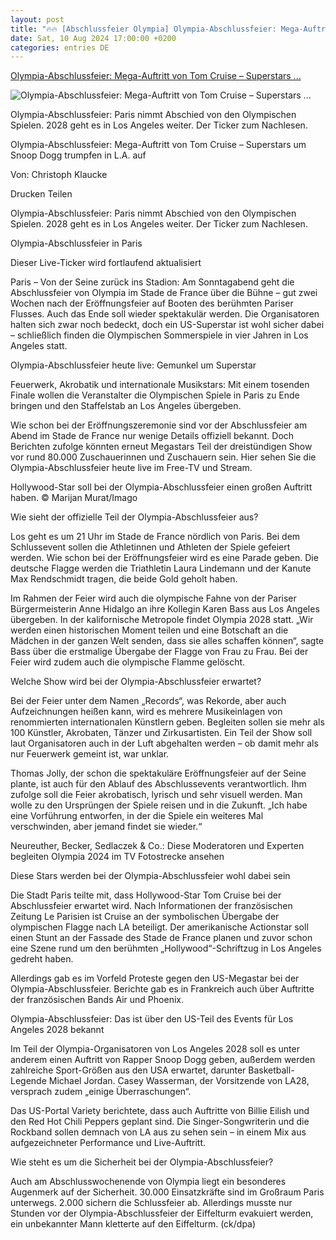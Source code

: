 ```yaml
---
layout: post
title: "🔥🔥 [Abschlussfeier Olympia] Olympia-Abschlussfeier: Mega-Auftritt von Tom Cruise – Superstars ..."
date: Sat, 10 Aug 2024 17:00:00 +0200
categories: entries DE
---
```

[Olympia-Abschlussfeier: Mega-Auftritt von Tom Cruise – Superstars ...](https://www.fr.de/sport/sport-mix/olympia-abschlussfeier-live-ticker-gemunkel-superstar-tom-cruise-show-event-los-angeles-zr-93236776.html)

![Olympia-Abschlussfeier: Mega-Auftritt von Tom Cruise – Superstars ...](https://www.fr.de/assets/images/35/322/35322890-hollywood-star-tom-cruise-springt-bei-der-olympia-abschlussfeier-vom-stadiondach-2fEuTNum0Ofe.jpg)

Olympia-Abschlussfeier: Paris nimmt Abschied von den Olympischen Spielen. 2028 geht es in Los Angeles weiter. Der Ticker zum Nachlesen.

Olympia-Abschlussfeier: Mega-Auftritt von Tom Cruise – Superstars um Snoop Dogg trumpfen in L.A. auf

Von: Christoph Klaucke

Drucken Teilen

Olympia-Abschlussfeier: Paris nimmt Abschied von den Olympischen Spielen. 2028 geht es in Los Angeles weiter. Der Ticker zum Nachlesen.

Olympia-Abschlussfeier in Paris

Dieser Live-Ticker wird fortlaufend aktualisiert

Paris – Von der Seine zurück ins Stadion: Am Sonntagabend geht die Abschlussfeier von Olympia im Stade de France über die Bühne – gut zwei Wochen nach der Eröffnungsfeier auf Booten des berühmten Pariser Flusses. Auch das Ende soll wieder spektakulär werden. Die Organisatoren halten sich zwar noch bedeckt, doch ein US-Superstar ist wohl sicher dabei – schließlich finden die Olympischen Sommerspiele in vier Jahren in Los Angeles statt.

Olympia-Abschlussfeier heute live: Gemunkel um Superstar

Feuerwerk, Akrobatik und internationale Musikstars: Mit einem tosenden Finale wollen die Veranstalter die Olympischen Spiele in Paris zu Ende bringen und den Staffelstab an Los Angeles übergeben.

Wie schon bei der Eröffnungszeremonie sind vor der Abschlussfeier am Abend im Stade de France nur wenige Details offiziell bekannt. Doch Berichten zufolge könnten erneut Megastars Teil der dreistündigen Show vor rund 80.000 Zuschauerinnen und Zuschauern sein. Hier sehen Sie die Olympia-Abschlussfeier heute live im Free-TV und Stream.

Hollywood-Star soll bei der Olympia-Abschlussfeier einen großen Auftritt haben. © Marijan Murat/Imago

Wie sieht der offizielle Teil der Olympia-Abschlussfeier aus?

Los geht es um 21 Uhr im Stade de France nördlich von Paris. Bei dem Schlussevent sollen die Athletinnen und Athleten der Spiele gefeiert werden. Wie schon bei der Eröffnungsfeier wird es eine Parade geben. Die deutsche Flagge werden die Triathletin Laura Lindemann und der Kanute Max Rendschmidt tragen, die beide Gold geholt haben.

Im Rahmen der Feier wird auch die olympische Fahne von der Pariser Bürgermeisterin Anne Hidalgo an ihre Kollegin Karen Bass aus Los Angeles übergeben. In der kalifornische Metropole findet Olympia 2028 statt. „Wir werden einen historischen Moment teilen und eine Botschaft an die Mädchen in der ganzen Welt senden, dass sie alles schaffen können“, sagte Bass über die erstmalige Übergabe der Flagge von Frau zu Frau. Bei der Feier wird zudem auch die olympische Flamme gelöscht.

Welche Show wird bei der Olympia-Abschlussfeier erwartet?

Bei der Feier unter dem Namen „Records“, was Rekorde, aber auch Aufzeichnungen heißen kann, wird es mehrere Musikeinlagen von renommierten internationalen Künstlern geben. Begleiten sollen sie mehr als 100 Künstler, Akrobaten, Tänzer und Zirkusartisten. Ein Teil der Show soll laut Organisatoren auch in der Luft abgehalten werden – ob damit mehr als nur Feuerwerk gemeint ist, war unklar.

Thomas Jolly, der schon die spektakuläre Eröffnungsfeier auf der Seine plante, ist auch für den Ablauf des Abschlussevents verantwortlich. Ihm zufolge soll die Feier akrobatisch, lyrisch und sehr visuell werden. Man wolle zu den Ursprüngen der Spiele reisen und in die Zukunft. „Ich habe eine Vorführung entworfen, in der die Spiele ein weiteres Mal verschwinden, aber jemand findet sie wieder.“

Neureuther, Becker, Sedlaczek & Co.: Diese Moderatoren und Experten begleiten Olympia 2024 im TV Fotostrecke ansehen

Diese Stars werden bei der Olympia-Abschlussfeier wohl dabei sein

Die Stadt Paris teilte mit, dass Hollywood-Star Tom Cruise bei der Abschlussfeier erwartet wird. Nach Informationen der französischen Zeitung Le Parisien ist Cruise an der symbolischen Übergabe der olympischen Flagge nach LA beteiligt. Der amerikanische Actionstar soll einen Stunt an der Fassade des Stade de France planen und zuvor schon eine Szene rund um den berühmten „Hollywood“-Schriftzug in Los Angeles gedreht haben.

Allerdings gab es im Vorfeld Proteste gegen den US-Megastar bei der Olympia-Abschlussfeier. Berichte gab es in Frankreich auch über Auftritte der französischen Bands Air und Phoenix.

Olympia-Abschlussfeier: Das ist über den US-Teil des Events für Los Angeles 2028 bekannt

Im Teil der Olympia-Organisatoren von Los Angeles 2028 soll es unter anderem einen Auftritt von Rapper Snoop Dogg geben, außerdem werden zahlreiche Sport-Größen aus den USA erwartet, darunter Basketball-Legende Michael Jordan. Casey Wasserman, der Vorsitzende von LA28, versprach zudem „einige Überraschungen“.

Das US-Portal Variety berichtete, dass auch Auftritte von Billie Eilish und den Red Hot Chili Peppers geplant sind. Die Singer-Songwriterin und die Rockband sollen demnach von LA aus zu sehen sein – in einem Mix aus aufgezeichneter Performance und Live-Auftritt.

Wie steht es um die Sicherheit bei der Olympia-Abschlussfeier?

Auch am Abschlusswochenende von Olympia liegt ein besonderes Augenmerk auf der Sicherheit. 30.000 Einsatzkräfte sind im Großraum Paris unterwegs. 2.000 sichern die Schlussfeier ab. Allerdings musste nur Stunden vor der Olympia-Abschlussfeier der Eiffelturm evakuiert werden, ein unbekannter Mann kletterte auf den Eiffelturm. (ck/dpa)

